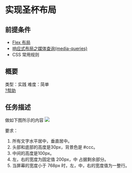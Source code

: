 # 实现圣杯布局
## 前提条件  
* [Flex 布局](http://www.jianshu.com/p/b2b48c39450b)
* [响应式布局之媒体查询(media-queries)](http://www.jianshu.com/p/1e6e0c2f4e55)
* CSS 常用规则


## 概要
类型：实践
难度：简单  
[?帮助](http://www.jianshu.com/p/2053ab47a70d)

## 任务描述
做如下图所示的内容
![](http://upload-images.jianshu.io/upload_images/7219342-acc8b4eed91cc673.jpeg?imageMogr2/auto-orient/strip%7CimageView2/2/w/1240)

要求：  
1. 所有文字水平居中，垂直居中。
1. 头部和底部的高度是30px，背景色是 #ccc。
1. 中间的高度是100px。
1. 左，右的宽度为固定值 200px，中 占据剩余部分。
1. 当屏幕的宽度小于 768px 时，左，中，右的宽度值为一整行。

